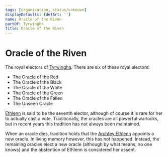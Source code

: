 ```yaml
---
tags: [organization, status/unknown]
displayDefaults: {defArt: ''}
name: Oracle of the Riven
partOf: Tyrwingha
title: Oracle of the Riven
---
```

# Oracle of the Riven

The royal electors of [Tyrwingha](<../gazetteer/greater-sembara/tyrwingha/tyrwingha.md>). There are six of these royal electors:

* The Oracle of the Red
* The Oracle of the Black
* The Oracle of the White
* The Oracle of the Green
* The Oracle of the Fallen
* The Unseen Oracle

[Ethlenn](<../people/extraplanar-powers/archfey-ethlenn.md>) is said to be the seventh elector, although of course it is rare for her to actually cast a vote. Traditionally, the oracles are all powerful warlocks, but in recent years this tradition has not always been maintained.

When an oracle dies, tradition holds that the [Archfey Ethlenn](<../people/extraplanar-powers/archfey-ethlenn.md>) appoints a new oracle. In living memory however, this has not happened. Instead, the remaining oracles elect a new oracle (although by what means, no one knows) and the abstention of Ethlenn is considered her assent.






